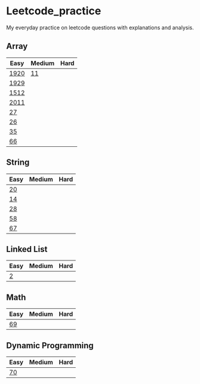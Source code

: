 # Leetcode_practice
My everyday practice on leetcode questions with explanations and analysis.

## Array
| Easy | Medium | Hard |
|------|--------|------|
| [1920](/lc1920.ipynb)  | [11](/lc11.ipynb)  |      |
| [1929](/lc1929.ipynb)  |        |      |
| [1512](/lc1512.ipynb)  |        |      |
| [2011](/lc2011.ipynb)  |        |      |
| [27](/lc27.ipynb)  |        |      |
| [26](/lc26.ipynb)  |        |      |
| [35](/lc35.ipynb)  |        |      |
| [66](/lc66.ipynb)  |        |      |


## String
| Easy | Medium | Hard |
|------|--------|------|
| [20](/lc20.ipynb)  |        |      |
| [14](/lc14.ipynb)  |        |      |
| [28](/lc28.ipynb)  |        |      |
| [58](/lc58.ipynb)  |        |      |
| [67](/lc67.ipynb)  |        |      |

## Linked List
| Easy | Medium | Hard |
|------|--------|------|
| [2](/lc2.ipynb)  |        |      |

## Math
| Easy | Medium | Hard |
|------|--------|------|
| [69](/lc69.ipynb)  |        |      |

## Dynamic Programming
| Easy | Medium | Hard |
|------|--------|------|
| [70](/lc70.ipynb)  |        |      |


